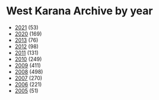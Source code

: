 # West Karana Archive by year

* [2021](./2021/westkarana.md) (53)
* [2020](./2020/westkarana.md) (169)
* [2013](./2013/westkarana.md) (76)
* [2012](./2012/westkarana.md) (98)
* [2011](./2011/westkarana.md) (131)
* [2010](./2010/westkarana.md) (249)
* [2009](./2009/westkarana.md) (411)
* [2008](./2008/westkarana.md) (498)
* [2007](./2007/westkarana.md) (270)
* [2006](./2006/westkarana.md) (221)
* [2005](./2005/westkarana.md) (51)

